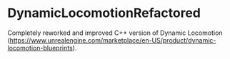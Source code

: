 # DynamicLocomotionRefactored

Completely reworked and improved С++ version of Dynamic Locomotion (https://www.unrealengine.com/marketplace/en-US/product/dynamic-locomotion-blueprints).
 
